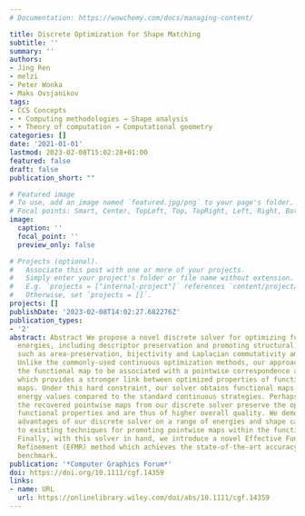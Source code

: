 ```yaml
---
# Documentation: https://wowchemy.com/docs/managing-content/

title: Discrete Optimization for Shape Matching
subtitle: ''
summary: ''
authors:
- Jing Ren
- melzi
- Peter Wonka
- Maks Ovsjanikov
tags:
- CCS Concepts
- • Computing methodologies → Shape analysis
- • Theory of computation → Computational geometry
categories: []
date: '2021-01-01'
lastmod: 2023-02-08T15:02:28+01:00
featured: false
draft: false
publication_short: ""

# Featured image
# To use, add an image named `featured.jpg/png` to your page's folder.
# Focal points: Smart, Center, TopLeft, Top, TopRight, Left, Right, BottomLeft, Bottom, BottomRight.
image:
  caption: ''
  focal_point: ''
  preview_only: false

# Projects (optional).
#   Associate this post with one or more of your projects.
#   Simply enter your project's folder or file name without extension.
#   E.g. `projects = ["internal-project"]` references `content/project/deep-learning/index.md`.
#   Otherwise, set `projects = []`.
projects: []
publishDate: '2023-02-08T14:02:27.682276Z'
publication_types:
- '2'
abstract: Abstract We propose a novel discrete solver for optimizing functional map-based
  energies, including descriptor preservation and promoting structural properties
  such as area-preservation, bijectivity and Laplacian commutativity among others.
  Unlike the commonly-used continuous optimization methods, our approach enforces
  the functional map to be associated with a pointwise correspondence as a hard constraint,
  which provides a stronger link between optimized properties of functional and point-to-point
  maps. Under this hard constraint, our solver obtains functional maps with lower
  energy values compared to the standard continuous strategies. Perhaps more importantly,
  the recovered pointwise maps from our discrete solver preserve the optimized for
  functional properties and are thus of higher overall quality. We demonstrate the
  advantages of our discrete solver on a range of energies and shape categories, compared
  to existing techniques for promoting pointwise maps within the functional map framework.
  Finally, with this solver in hand, we introduce a novel Effective Functional Map
  Refinement (EFMR) method which achieves the state-of-the-art accuracy on the SHREC'19
  benchmark.
publication: '*Computer Graphics Forum*'
doi: https://doi.org/10.1111/cgf.14359
links:
- name: URL
  url: https://onlinelibrary.wiley.com/doi/abs/10.1111/cgf.14359
---
```

